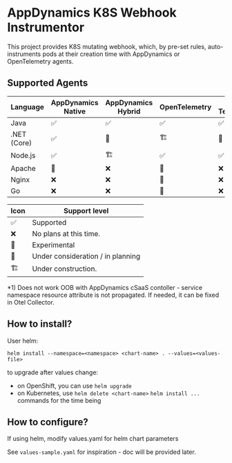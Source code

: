 # AppDynamics K8S Webhook Instrumentor

This project provides K8S mutating webhook, which, by pre-set rules, auto-instruments pods at their creation time with AppDynamics or OpenTelemetry agents. 

## Supported Agents

| Language    | AppDynamics Native | AppDynamics Hybrid      | OpenTelemetry           | Cisco Telescope    |
| ----------- | ------------------ | ----------------------- | ----------------------- | ------------------ |
| Java        | :white_check_mark: | :white_check_mark:      | :white_check_mark:      | :white_check_mark: |
| .NET (Core) | :white_check_mark: | :thinking:              | :building_construction: | :thinking:         |
| Node.js     | :white_check_mark: | :building_construction: | :white_check_mark:      | :white_check_mark: *1) |
| Apache      | :thinking:         | :x:                     | :microscope:            | :x:                |
| Nginx       | :x:                | :x:                     | :microscope:            | :x:                |
| Go          | :x:                | :x:                     | :thinking:              | :x:                |

|Icon                    |Support level           |
|------------------------|------------------------|
|:white_check_mark:      | Supported              |
|:x:                     | No plans at this time. |
|:microscope:            | Experimental           |
|:thinking:              | Under consideration / in planning   |
|:building_construction: | Under construction.    |

*1) Does not work OOB with AppDynamics cSaaS contoller - service namespace resource attribute is not propagated. If needed, it can be fixed in Otel Collector.

## How to install?

User helm:
```
helm install --namespace=<namespace> <chart-name> . --values=<values-file>
```

to upgrade after values change:
- on OpenShift, you can use `helm upgrade`
- on Kubernetes, use `helm delete <chart-name>` `helm install ...` commands for the time being

## How to configure?

If using helm, modify values.yaml for helm chart parameters

See `values-sample.yaml` for inspiration - doc will be provided later.





